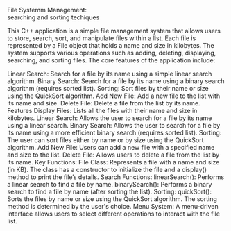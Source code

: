 File Systemm Management:  
searching and sorting techiques

This C++ application is a simple file management system that allows users to store, search, sort, and manipulate files within a list.
Each file is represented by a File object that holds a name and size in kilobytes. The system supports various operations such as adding, deleting, displaying, searching, and sorting files. The core features of the application include:

Linear Search: Search for a file by its name using a simple linear search algorithm. 
Binary Search: Search for a file by its name using a binary search algorithm (requires sorted list).
Sorting: Sort files by their name or size using the QuickSort algorithm.
Add New File: Add a new file to the list with its name and size.
Delete File: Delete a file from the list by its name. 
Features Display Files: Lists all the files with their name and size in kilobytes.
Linear Search: Allows the user to search for a file by its name using a linear search. 
Binary Search: Allows the user to search for a file by its name using a more efficient binary search (requires sorted list). 
Sorting: The user can sort files either by name or by size using the QuickSort algorithm.
Add New File: Users can add a new file with a specified name and size to the list. 
Delete File: Allows users to delete a file from the list by its name. 
Key Functions:
File Class: Represents a file with a name and size (in KB). 
The class has a constructor to initialize the file and a display() method to print the file’s details.
Search Functions: 
linearSearch(): Performs a linear search to find a file by name. 
binarySearch(): Performs a binary search to find a file by name (after sorting the list).
Sorting:
quickSort():
Sorts the files by name or size using the QuickSort algorithm. The sorting method is determined by the user's choice. 
Menu System: A menu-driven interface allows users to select different operations to interact with the file list.

